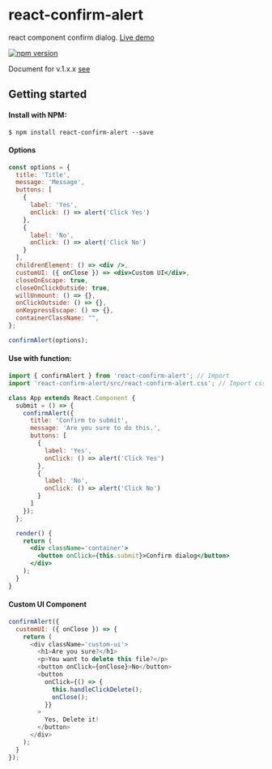 # react-confirm-alert

react component confirm dialog. [Live demo](https://ga-mo.github.io/react-confirm-alert/demo/)

[![npm version](https://badge.fury.io/js/react-confirm-alert.svg)](https://badge.fury.io/js/react-confirm-alert)

Document for v.1.x.x [see](https://github.com/GA-MO/react-confirm-alert/blob/master/Document-v1.md)

## Getting started

#### Install with NPM:

```
$ npm install react-confirm-alert --save
```

#### Options

```jsx
const options = {
  title: 'Title',
  message: 'Message',
  buttons: [
    {
      label: 'Yes',
      onClick: () => alert('Click Yes')
    },
    {
      label: 'No',
      onClick: () => alert('Click No')
    }
  ],
  childrenElement: () => <div />,
  customUI: ({ onClose }) => <div>Custom UI</div>,
  closeOnEscape: true,
  closeOnClickOutside: true,
  willUnmount: () => {},
  onClickOutside: () => {},
  onKeypressEscape: () => {},
  containerClassName: "",
};

confirmAlert(options);
```

#### Use with function:

```jsx
import { confirmAlert } from 'react-confirm-alert'; // Import
import 'react-confirm-alert/src/react-confirm-alert.css'; // Import css

class App extends React.Component {
  submit = () => {
    confirmAlert({
      title: 'Confirm to submit',
      message: 'Are you sure to do this.',
      buttons: [
        {
          label: 'Yes',
          onClick: () => alert('Click Yes')
        },
        {
          label: 'No',
          onClick: () => alert('Click No')
        }
      ]
    });
  };

  render() {
    return (
      <div className='container'>
        <button onClick={this.submit}>Confirm dialog</button>
      </div>
    );
  }
}
```

#### Custom UI Component

```js
confirmAlert({
  customUI: ({ onClose }) => {
    return (
      <div className='custom-ui'>
        <h1>Are you sure?</h1>
        <p>You want to delete this file?</p>
        <button onClick={onClose}>No</button>
        <button
          onClick={() => {
            this.handleClickDelete();
            onClose();
          }}
        >
          Yes, Delete it!
        </button>
      </div>
    );
  }
});
```
